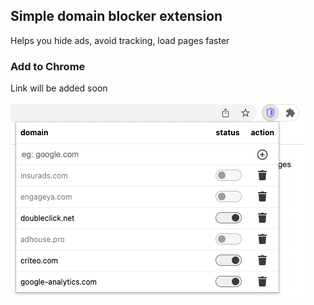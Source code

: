 ## Simple domain blocker extension

Helps you hide ads, avoid tracking, load pages faster

### Add to Chrome
Link will be added soon

![Screenshot](https://github.com/mstfsnc/simple-domain-blocker-extension/blob/main/public/screenshot.png?raw=true)
